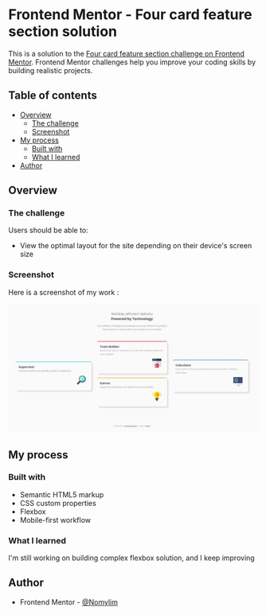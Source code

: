 # Frontend Mentor - Four card feature section solution

This is a solution to the [Four card feature section challenge on Frontend Mentor](https://www.frontendmentor.io/challenges/four-card-feature-section-weK1eFYK). Frontend Mentor challenges help you improve your coding skills by building realistic projects. 

## Table of contents

- [Overview](#overview)
  - [The challenge](#the-challenge)
  - [Screenshot](#screenshot)
- [My process](#my-process)
  - [Built with](#built-with)
  - [What I learned](#what-i-learned)
- [Author](#author)

## Overview

### The challenge

Users should be able to:

- View the optimal layout for the site depending on their device's screen size

### Screenshot

Here is a screenshot of my work : 

![](./images/screenshot.JPG)


## My process

### Built with

- Semantic HTML5 markup
- CSS custom properties
- Flexbox
- Mobile-first workflow

### What I learned

I'm still working on building complex flexbox solution, and I keep improving

## Author

- Frontend Mentor - [@Nomylim](https://www.frontendmentor.io/profile/Nomylim)
